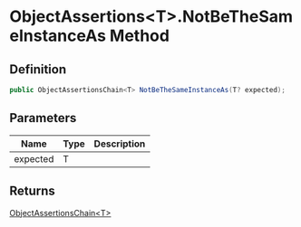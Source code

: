 # ObjectAssertions&lt;T&gt;.NotBeTheSameInstanceAs Method
## Definition

```c#
public ObjectAssertionsChain<T> NotBeTheSameInstanceAs(T? expected);
```

## Parameters

| Name | Type | Description |
| ---- | ---- | ----------- |
| expected | T |  |

## Returns

[ObjectAssertionsChain&lt;T&gt;](MrKWatkins.Assertions.ObjectAssertionsChain-1.md)
